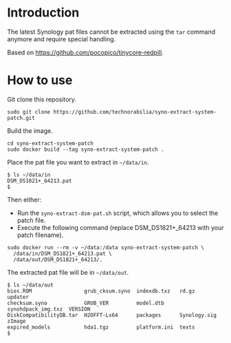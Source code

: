 # Introduction
The latest Synology pat files cannot be extracted using the `tar` command anymore and require special handling.

Based on https://github.com/pocopico/tinycore-redpill.

# How to use
Git clone this repository.
```
sudo git clone https://github.com/technorabilia/syno-extract-system-patch.git
```
Build the image.
```
cd syno-extract-system-patch
sudo docker build --tag syno-extract-system-patch .
```
Place the pat file you want to extract in `~/data/in`.
```
$ ls ~/data/in
DSM_DS1821+_64213.pat
$
```
Then either:

- Run the `syno-extract-dsm-pat.sh` script, which allows you to select the patch file.
- Execute the following command (replace DSM_DS1821+_64213 with your patch filename).
```
sudo docker run --rm -v ~/data:/data syno-extract-system-patch \
  /data/in/DSM_DS1821+_64213.pat \
  /data/out/DSM_DS1821+_64213/.
```

The extracted pat file will be in `~/data/out`.
```
$ ls ~/data/out
bios.ROM                 grub_cksum.syno  indexdb.txz   rd.gz               updater
checksum.syno            GRUB_VER         model.dtb     synohdpack_img.txz  VERSION
DiskCompatibilityDB.tar  H2OFFT-Lx64      packages      Synology.sig        zImage
expired_models           hda1.tgz         platform.ini  texts
$ 
```
